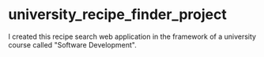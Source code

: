# university_recipe_finder_project
I created this recipe search web application in the framework of a university course called "Software Development".
